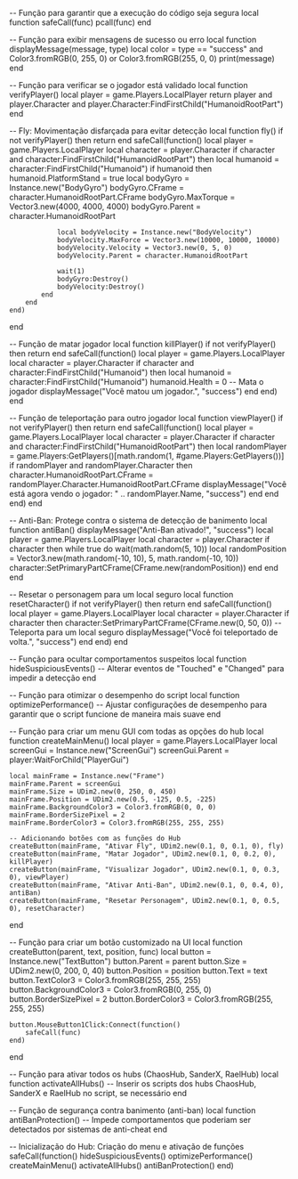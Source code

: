 -- Função para garantir que a execução do código seja segura
local function safeCall(func)
    pcall(func)
end

-- Função para exibir mensagens de sucesso ou erro
local function displayMessage(message, type)
    local color = type == "success" and Color3.fromRGB(0, 255, 0) or Color3.fromRGB(255, 0, 0)
    print(message)  
end

-- Função para verificar se o jogador está validado
local function verifyPlayer()
    local player = game.Players.LocalPlayer
    return player and player.Character and player.Character:FindFirstChild("HumanoidRootPart")
end

-- Fly: Movimentação disfarçada para evitar detecção
local function fly()
    if not verifyPlayer() then return end
    safeCall(function()
        local player = game.Players.LocalPlayer
        local character = player.Character
        if character and character:FindFirstChild("HumanoidRootPart") then
            local humanoid = character:FindFirstChild("Humanoid")
            if humanoid then
                humanoid.PlatformStand = true
                local bodyGyro = Instance.new("BodyGyro")
                bodyGyro.CFrame = character.HumanoidRootPart.CFrame
                bodyGyro.MaxTorque = Vector3.new(4000, 4000, 4000)
                bodyGyro.Parent = character.HumanoidRootPart

                local bodyVelocity = Instance.new("BodyVelocity")
                bodyVelocity.MaxForce = Vector3.new(10000, 10000, 10000)
                bodyVelocity.Velocity = Vector3.new(0, 5, 0)
                bodyVelocity.Parent = character.HumanoidRootPart

                wait(1)
                bodyGyro:Destroy()
                bodyVelocity:Destroy()
            end
        end
    end)
end

-- Função de matar jogador
local function killPlayer()
    if not verifyPlayer() then return end
    safeCall(function()
        local player = game.Players.LocalPlayer
        local character = player.Character
        if character and character:FindFirstChild("Humanoid") then
            local humanoid = character:FindFirstChild("Humanoid")
            humanoid.Health = 0  -- Mata o jogador
            displayMessage("Você matou um jogador.", "success")
        end
    end)
end

-- Função de teleportação para outro jogador
local function viewPlayer()
    if not verifyPlayer() then return end
    safeCall(function()
        local player = game.Players.LocalPlayer
        local character = player.Character
        if character and character:FindFirstChild("HumanoidRootPart") then
            local randomPlayer = game.Players:GetPlayers()[math.random(1, #game.Players:GetPlayers())]
            if randomPlayer and randomPlayer.Character then
                character.HumanoidRootPart.CFrame = randomPlayer.Character.HumanoidRootPart.CFrame
                displayMessage("Você está agora vendo o jogador: " .. randomPlayer.Name, "success")
            end
        end
    end)
end

-- Anti-Ban: Protege contra o sistema de detecção de banimento
local function antiBan()
    displayMessage("Anti-Ban ativado!", "success")
    local player = game.Players.LocalPlayer
    local character = player.Character
    if character then
        while true do
            wait(math.random(5, 10))
            local randomPosition = Vector3.new(math.random(-10, 10), 5, math.random(-10, 10))
            character:SetPrimaryPartCFrame(CFrame.new(randomPosition))
        end
    end
end

-- Resetar o personagem para um local seguro
local function resetCharacter()
    if not verifyPlayer() then return end
    safeCall(function()
        local player = game.Players.LocalPlayer
        local character = player.Character
        if character then
            character:SetPrimaryPartCFrame(CFrame.new(0, 50, 0)) -- Teleporta para um local seguro
            displayMessage("Você foi teleportado de volta.", "success")
        end
    end)
end

-- Função para ocultar comportamentos suspeitos
local function hideSuspiciousEvents()
    -- Alterar eventos de "Touched" e "Changed" para impedir a detecção
end

-- Função para otimizar o desempenho do script
local function optimizePerformance()
    -- Ajustar configurações de desempenho para garantir que o script funcione de maneira mais suave
end

-- Função para criar um menu GUI com todas as opções do hub
local function createMainMenu()
    local player = game.Players.LocalPlayer
    local screenGui = Instance.new("ScreenGui")
    screenGui.Parent = player:WaitForChild("PlayerGui")

    local mainFrame = Instance.new("Frame")
    mainFrame.Parent = screenGui
    mainFrame.Size = UDim2.new(0, 250, 0, 450)
    mainFrame.Position = UDim2.new(0.5, -125, 0.5, -225)
    mainFrame.BackgroundColor3 = Color3.fromRGB(0, 0, 0)
    mainFrame.BorderSizePixel = 2
    mainFrame.BorderColor3 = Color3.fromRGB(255, 255, 255)

    -- Adicionando botões com as funções do Hub
    createButton(mainFrame, "Ativar Fly", UDim2.new(0.1, 0, 0.1, 0), fly)
    createButton(mainFrame, "Matar Jogador", UDim2.new(0.1, 0, 0.2, 0), killPlayer)
    createButton(mainFrame, "Visualizar Jogador", UDim2.new(0.1, 0, 0.3, 0), viewPlayer)
    createButton(mainFrame, "Ativar Anti-Ban", UDim2.new(0.1, 0, 0.4, 0), antiBan)
    createButton(mainFrame, "Resetar Personagem", UDim2.new(0.1, 0, 0.5, 0), resetCharacter)
end

-- Função para criar um botão customizado na UI
local function createButton(parent, text, position, func)
    local button = Instance.new("TextButton")
    button.Parent = parent
    button.Size = UDim2.new(0, 200, 0, 40)
    button.Position = position
    button.Text = text
    button.TextColor3 = Color3.fromRGB(255, 255, 255)
    button.BackgroundColor3 = Color3.fromRGB(0, 255, 0)
    button.BorderSizePixel = 2
    button.BorderColor3 = Color3.fromRGB(255, 255, 255)

    button.MouseButton1Click:Connect(function()
        safeCall(func)
    end)
end

-- Função para ativar todos os hubs (ChaosHub, SanderX, RaelHub)
local function activateAllHubs()
    -- Inserir os scripts dos hubs ChaosHub, SanderX e RaelHub no script, se necessário
end

-- Função de segurança contra banimento (anti-ban)
local function antiBanProtection()
    -- Impede comportamentos que poderiam ser detectados por sistemas de anti-cheat
end

-- Inicialização do Hub: Criação do menu e ativação de funções
safeCall(function()
    hideSuspiciousEvents()
    optimizePerformance()
    createMainMenu()
    activateAllHubs()
    antiBanProtection()
end)
